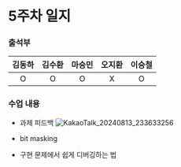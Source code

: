 # 5주차 일지

### 출석부
|김동하|김수환|마승민|오지환|이승철|
|:---:|:---:|:---:|:---:|:---:|
|O|O|O|X|O|


### 수업 내용
- 과제 피드백
  ![KakaoTalk_20240813_233633256](https://github.com/user-attachments/assets/ec519df8-5b24-4019-a4f7-8bb944849fde)


- bit masking
- 구현 문제에서 쉽게 디버깅하는 법
